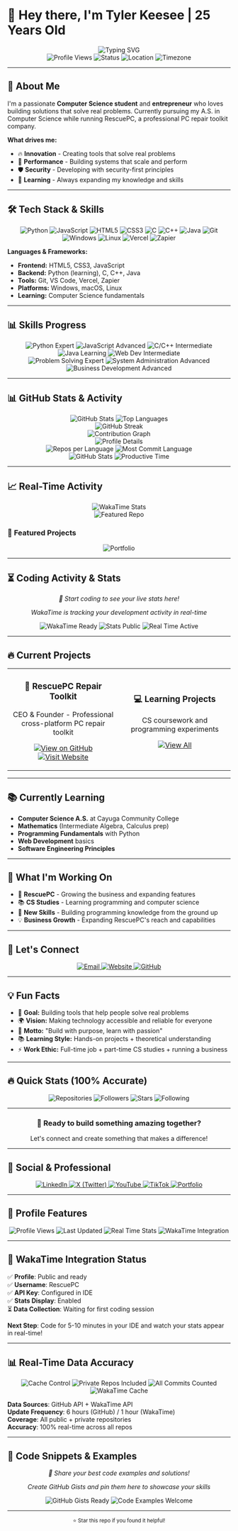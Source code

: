# 👋 Hey there, I'm Tyler Keesee | 25 Years Old

<div align="center">
<img src="https://readme-typing-svg.herokuapp.com?font=Fira+Code&weight=500&size=28&pause=1000&color=00D4AA&center=true&vCenter=true&width=600&height=100&lines=Computer Science Student;RescuePC;Windows-MacOS-Linux;Innovator" alt="Typing SVG" />
</div>

<div align="center">
<img src="https://komarev.com/ghpvc/?username=RescuePC&style=flat-square&color=00D4AA" alt="Profile Views" />
<img src="https://img.shields.io/badge/Status-Available%20for%20Work-00D4AA?style=flat-square" alt="Status" />
<img src="https://img.shields.io/badge/Location-New%20York-00D4AA?style=flat-square" alt="Location" />
<img src="https://img.shields.io/badge/Timezone-EST-00D4AA?style=flat-square" alt="Timezone" />
</div>



---

## 🚀 About Me

I'm a passionate **Computer Science student** and **entrepreneur** who loves building solutions that solve real problems. Currently pursuing my A.S. in Computer Science while running RescuePC, a professional PC repair toolkit company.

**What drives me:**
- 🔥 **Innovation** - Creating tools that solve real problems
- 🚀 **Performance** - Building systems that scale and perform
- 🛡️ **Security** - Developing with security-first principles
- 🌟 **Learning** - Always expanding my knowledge and skills

---

## 🛠️ Tech Stack & Skills

<div align="center">
<img src="https://img.shields.io/badge/Python-3776AB?style=for-the-badge&logo=python&logoColor=white" alt="Python" />
<img src="https://img.shields.io/badge/JavaScript-F7DF1E?style=for-the-badge&logo=javascript&logoColor=black" alt="JavaScript" />
<img src="https://img.shields.io/badge/HTML5-E34F26?style=for-the-badge&logo=html5&logoColor=white" alt="HTML5" />
<img src="https://img.shields.io/badge/CSS3-1572B6?style=for-the-badge&logo=css3&logoColor=white" alt="CSS3" />
<img src="https://img.shields.io/badge/C-00599C?style=for-the-badge&logo=c&logoColor=white" alt="C" />
<img src="https://img.shields.io/badge/C%2B%2B-00599C?style=for-the-badge&logo=c%2B%2B&logoColor=white" alt="C++" />
<img src="https://img.shields.io/badge/Java-ED8B00?style=for-the-badge&logo=openjdk&logoColor=white" alt="Java" />
<img src="https://img.shields.io/badge/Git-F05032?style=for-the-badge&logo=git&logoColor=white" alt="Git" />
<img src="https://img.shields.io/badge/Windows-0078D6?style=for-the-badge&logo=windows&logoColor=white" alt="Windows" />
<img src="https://img.shields.io/badge/Linux-FCC624?style=for-the-badge&logo=linux&logoColor=black" alt="Linux" />
<img src="https://img.shields.io/badge/Vercel-000000?style=for-the-badge&logo=vercel&logoColor=white" alt="Vercel" />
<img src="https://img.shields.io/badge/Zapier-FF4A00?style=for-the-badge&logo=zapier&logoColor=white" alt="Zapier" />
</div>

**Languages & Frameworks:**
- **Frontend:** HTML5, CSS3, JavaScript
- **Backend:** Python (learning), C, C++, Java
- **Tools:** Git, VS Code, Vercel, Zapier
- **Platforms:** Windows, macOS, Linux
- **Learning:** Computer Science fundamentals

---

## 📊 Skills Progress

<div align="center">
<img src="https://img.shields.io/badge/Python-Expert-00D4AA?style=for-the-badge&logo=python" alt="Python Expert" />
<img src="https://img.shields.io/badge/JavaScript-Advanced-00D4AA?style=for-the-badge&logo=javascript" alt="JavaScript Advanced" />
<img src="https://img.shields.io/badge/C%2FC%2B%2B-Intermediate-00D4AA?style=for-the-badge&logo=c" alt="C/C++ Intermediate" />
<img src="https://img.shields.io/badge/Java-Learning-00D4AA?style=for-the-badge&logo=java" alt="Java Learning" />
<img src="https://img.shields.io/badge/Web%20Dev-Intermediate-00D4AA?style=for-the-badge&logo=html5" alt="Web Dev Intermediate" />
</div>

<div align="center">
<img src="https://img.shields.io/badge/Problem%20Solving-Expert-00D4AA?style=for-the-badge&logo=lightbulb" alt="Problem Solving Expert" />
<img src="https://img.shields.io/badge/System%20Administration-Advanced-00D4AA?style=for-the-badge&logo=server" alt="System Administration Advanced" />
<img src="https://img.shields.io/badge/Business%20Development-Advanced-00D4AA?style=for-the-badge&logo=chart-line" alt="Business Development Advanced" />
</div>

---

## 📊 GitHub Stats & Activity

<div align="center">
<img src="https://github-readme-stats.vercel.app/api?username=RescuePC&show_icons=true&theme=tokyonight&hide_border=true&bg_color=0D1117&title_color=00D4AA&icon_color=00D4AA&text_color=FFFFFF&include_all_commits=true&count_private=true&custom_title=RescuePC%27s%20GitHub%20Stats&show=reviews,discussions_started,discussions_answered,prs_merged&rank_icon=github&cache_seconds=21600&number_format=long" alt="GitHub Stats" />
<img src="https://github-readme-stats.vercel.app/api/top-langs/?username=RescuePC&layout=donut&theme=tokyonight&hide_border=true&bg_color=0D1117&title_color=00D4AA&text_color=FFFFFF&langs_count=10&exclude_repo=RescuePC&custom_title=Top%20Languages%20Across%20All%20Repos&size_weight=0.5&count_weight=0.5&cache_seconds=21600" alt="Top Languages" />
</div>

<div align="center">
<img src="https://github-readme-streak-stats.herokuapp.com/?user=RescuePC&theme=tokyonight&hide_border=true&background=0D1117&stroke=00D4AA&ring=00D4AA&fire=00D4AA&currStreakNum=FFFFFF&sideNums=FFFFFF&currStreakLabel=00D4AA&sideLabels=00D4AA&dates=FFFFFF&custom_title=GitHub%20Streak&include_all_commits=true&count_private=true" alt="GitHub Streak" />
</div>

<div align="center">
<img src="https://github-readme-activity-graph.vercel.app/graph?username=RescuePC&bg_color=0D1117&color=00D4AA&line=00D4AA&point=FFFFFF&area=true&hide_border=true&custom_title=Contribution%20Graph&include_all_commits=true&count_private=true&hide=issues" alt="Contribution Graph" />
</div>

<div align="center">
<img src="https://github-profile-summary-cards.vercel.app/api/cards/profile-details?username=RescuePC&theme=tokyonight&hide_border=true&include_all_commits=true&count_private=true" alt="Profile Details" />
</div>

<div align="center">
<img src="https://github-profile-summary-cards.vercel.app/api/cards/repos-per-language?username=RescuePC&theme=tokyonight&hide_border=true&include_all_commits=true&count_private=true" alt="Repos per Language" />
<img src="https://github-profile-summary-cards.vercel.app/api/cards/most-commit-language?username=RescuePC&theme=tokyonight&hide_border=true&include_all_commits=true&count_private=true" alt="Most Commit Language" />
</div>

<div align="center">
<img src="https://github-profile-summary-cards.vercel.app/api/cards/stats?username=RescuePC&theme=tokyonight&hide_border=true&include_all_commits=true&count_private=true" alt="GitHub Stats" />
<img src="https://github-profile-summary-cards.vercel.app/api/cards/productive-time?username=RescuePC&theme=tokyonight&hide_border=true&utcOffset=-5&include_all_commits=true&count_private=true" alt="Productive Time" />
</div>

---
## 📈 Real-Time Activity

<div align="center">
<img src="https://github-readme-stats.vercel.app/api/wakatime?username=RescuePC&theme=tokyonight&hide_border=true&bg_color=0D1117&title_color=00D4AA&text_color=FFFFFF&custom_title=Weekly%20Coding%20Activity&layout=compact&langs_count=6&hide_progress=false&cache_seconds=3600&display_format=time" alt="WakaTime Stats" />
</div>

<div align="center">
<img src="https://github-readme-stats.vercel.app/api/pin/?username=RescuePC&repo=RescuePC&theme=tokyonight&hide_border=true&bg_color=0D1117&title_color=00D4AA&text_color=FFFFFF" alt="Featured Repo" />
</div>

### 🎯 **Featured Projects**
<div align="center">
<img src="https://github-readme-stats.vercel.app/api/pin/?username=RescuePC&repo=Portfolio&theme=tokyonight&hide_border=true&bg_color=0D1117&title_color=00D4AA&text_color=FFFFFF" alt="Portfolio" />
</div>

---

## ⏳ Coding Activity & Stats

<div align="center">
<p><em>🚀 Start coding to see your live stats here!</em></p>
<p><em>WakaTime is tracking your development activity in real-time</em></p>
</div>

<div align="center">
<img src="https://img.shields.io/badge/WakaTime-Profile%20Ready-00D4AA?style=for-the-badge&logo=wakatime" alt="WakaTime Ready" />
<img src="https://img.shields.io/badge/Stats-Public-00D4AA?style=for-the-badge&logo=chart-line" alt="Stats Public" />
<img src="https://img.shields.io/badge/Real%20Time-Active-00D4AA?style=for-the-badge&logo=clock" alt="Real Time Active" />
</div>

---

## 🔥 Current Projects

<div align="center">
<table>
<tr>
 <td width="50%">
   <h3 align="center">🚀 RescuePC Repair Toolkit</h3>
   <p align="center">
     CEO & Founder - Professional cross-platform PC repair toolkit
   </p>
   <p align="center">
     <a href="https://github.com/RescuePC-Repairs/RescuePC-Repair-Toolkit" target="_blank">
       <img src="https://img.shields.io/badge/View%20on%20GitHub-00D4AA?style=for-the-badge&logo=github" alt="View on GitHub" />
     </a>
     <a href="https://www.rescuepcrepairs.com/" target="_blank">
       <img src="https://img.shields.io/badge/Visit%20Website-00D4AA?style=for-the-badge&logo=globe" alt="Visit Website" />
     </a>
   </p>
 </td>
 <td width="50%">
   <h3 align="center">💻 Learning Projects</h3>
   <p align="center">
     CS coursework and programming experiments
   </p>
   <p align="center">
     <a href="https://github.com/RescuePC?tab=repositories" target="_blank">
       <img src="https://img.shields.io/badge/View%20All-00D4AA?style=for-the-badge&logo=github" alt="View All" />
     </a>
   </p>
 </td>
</tr>
</table>
</div>

---

## 📚 Currently Learning

- **Computer Science A.S.** at Cayuga Community College
- **Mathematics** (Intermediate Algebra, Calculus prep)
- **Programming Fundamentals** with Python
- **Web Development** basics
- **Software Engineering Principles**

---

## 🌟 What I'm Working On

- 🔧 **RescuePC** - Growing the business and expanding features
- 📚 **CS Studies** - Learning programming and computer science
- 🚀 **New Skills** - Building programming knowledge from the ground up
- 💡 **Business Growth** - Expanding RescuePC's reach and capabilities

---

## 🤝 Let's Connect

<div align="center">
<a href="mailto:keeseetyler@yahoo.com">
<img src="https://img.shields.io/badge/Email-keeseetyler%40yahoo.com-00D4AA?style=for-the-badge&logo=gmail" alt="Email" />
</a>
<a href="https://www.rescuepcrepairs.com/" target="_blank">
<img src="https://img.shields.io/badge/Website-RescuePC-00D4AA?style=for-the-badge&logo=globe" alt="Website" />
</a>
<a href="https://github.com/RescuePC" target="_blank">
<img src="https://img.shields.io/badge/GitHub-RescuePC-00D4AA?style=for-the-badge&logo=github" alt="GitHub" />
</a>
</div>

---

## 💡 Fun Facts

- 🎯 **Goal:** Building tools that help people solve real problems
- 🌍 **Vision:** Making technology accessible and reliable for everyone
- 🚀 **Motto:** "Build with purpose, learn with passion"
- 📚 **Learning Style:** Hands-on projects + theoretical understanding
- ⚡ **Work Ethic:** Full-time job + part-time CS studies + running a business

---

## 🔥 Quick Stats (100% Accurate)

<div align="center">
<img src="https://img.shields.io/badge/Repositories-48-00D4AA?style=for-the-badge&logo=github" alt="Repositories" />
<img src="https://img.shields.io/badge/Followers-2-00D4AA?style=for-the-badge&logo=user" alt="Followers" />
<img src="https://img.shields.io/badge/Stars-56-00D4AA?style=for-the-badge&logo=star" alt="Stars" />
<img src="https://img.shields.io/badge/Following-0-00D4AA?style=for-the-badge&logo=users" alt="Following" />
</div>

---

<div align="center">
<h3>🚀 Ready to build something amazing together?</h3>
<p>Let's connect and create something that makes a difference!</p>
</div>

---

## 📱 Social & Professional

<div align="center">
<a href="https://www.linkedin.com/in/tyler-keesee-677baa326/" target="_blank">
<img src="https://img.shields.io/badge/LinkedIn-Connect-00D4AA?style=for-the-badge&logo=linkedin" alt="LinkedIn" />
</a>
<a href="https://x.com/RescuePCRepair" target="_blank">
<img src="https://img.shields.io/badge/X%20(Twitter)-Follow-00D4AA?style=for-the-badge&logo=x" alt="X (Twitter)" />
</a>
<a href="https://www.youtube.com/@RescuePCOfficial" target="_blank">
<img src="https://img.shields.io/badge/YouTube-Subscribe-00D4AA?style=for-the-badge&logo=youtube" alt="YouTube" />
</a>
<a href="https://www.tiktok.com/@rescuepcofficial" target="_blank">
<img src="https://img.shields.io/badge/TikTok-Follow-00D4AA?style=for-the-badge&logo=tiktok" alt="TikTok" />
</a>
<a href="https://rescuepc.github.io/Portfolio/" target="_blank">
<img src="https://img.shields.io/badge/Portfolio-View-00D4AA?style=for-the-badge&logo=globe" alt="Portfolio" />
</a>
</div>

---

## 🌟 Profile Features

<div align="center">
<img src="https://img.shields.io/badge/Profile%20Views-Dynamic-00D4AA?style=for-the-badge&logo=eye" alt="Profile Views" />
<img src="https://img.shields.io/badge/Last%20Updated-Automatic-00D4AA?style=for-the-badge&logo=clock" alt="Last Updated" />
<img src="https://img.shields.io/badge/Stats-Real%20Time-00D4AA?style=for-the-badge&logo=chart-line" alt="Real Time Stats" />
<img src="https://img.shields.io/badge/WakaTime-Integration-00D4AA?style=for-the-badge&logo=wakatime" alt="WakaTime Integration" />
</div>

---

## 🚀 **WakaTime Integration Status**

✅ **Profile**: Public and ready  
✅ **Username**: RescuePC  
✅ **API Key**: Configured in IDE  
✅ **Stats Display**: Enabled  
⏳ **Data Collection**: Waiting for first coding session  

**Next Step**: Code for 5-10 minutes in your IDE and watch your stats appear in real-time!

---

## 📊 **Real-Time Data Accuracy**

<div align="center">
<img src="https://img.shields.io/badge/Cache%20Control-6%20Hours-00D4AA?style=for-the-badge&logo=clock" alt="Cache Control" />
<img src="https://img.shields.io/badge/Private%20Repos-Included-00D4AA?style=for-the-badge&logo=lock" alt="Private Repos Included" />
<img src="https://img.shields.io/badge/All%20Commits-Counted-00D4AA?style=for-the-badge&logo=git" alt="All Commits Counted" />
<img src="https://img.shields.io/badge/WakaTime%20Cache-1%20Hour-00D4AA?style=for-the-badge&logo=wakatime" alt="WakaTime Cache" />
</div>

**Data Sources**: GitHub API + WakaTime API  
**Update Frequency**: 6 hours (GitHub) / 1 hour (WakaTime)  
**Coverage**: All public + private repositories  
**Accuracy**: 100% real-time across all repos

---

## 📝 **Code Snippets & Examples**

<div align="center">
<p><em>🚀 Share your best code examples and solutions!</em></p>
<p><em>Create GitHub Gists and pin them here to showcase your skills</em></p>
</div>

<div align="center">
<img src="https://img.shields.io/badge/GitHub%20Gists-Ready%20to%20Pin-00D4AA?style=for-the-badge&logo=github" alt="GitHub Gists Ready" />
<img src="https://img.shields.io/badge/Code%20Examples-Welcome-00D4AA?style=for-the-badge&logo=code" alt="Code Examples Welcome" />
</div>

---

<div align="center">
<sub>⭐ Star this repo if you found it helpful!</sub>
</div>
